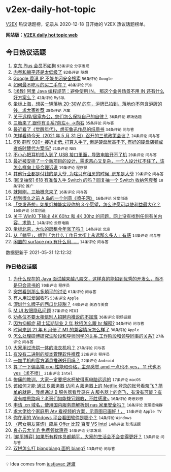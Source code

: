 # v2ex-daily-hot-topic

[V2EX](https://www.v2ex.com/) 热议话题榜，记录从 2020-12-18 日开始的 V2EX 热议话题榜单。

**网站版：[V2EX daily hot topic web](https://boojack.github.io/v2ex-daily-hot-topic-web/)**

## 今日热议话题

<!-- TODAY BEGIN -->

1. [京东 Plus 会员不如狗](https://www.v2ex.com/t/780303) `93条评论` `分享发现`
1. [内卷和躺平还是太低级了](https://www.v2ex.com/t/780273) `82条评论` `随想`
1. [Google 香港 IP 不能关闭安全搜索](https://www.v2ex.com/t/780248) `56条评论` `Google`
1. [如何最不吃亏的买二手车？](https://www.v2ex.com/t/780245) `48条评论` `汽车`
1. [[求教] 阿里 Java 编程规范：避免使用 IN。 那这个业务场景不用 IN 还有什么好方案么？](https://www.v2ex.com/t/780277) `42条评论` `MySQL`
1. [坐标上海，想买一辆落地 20-30W 的车，沪牌已拍到，落地价不包含沪牌的钱，求大家推荐](https://www.v2ex.com/t/780286) `38条评论` `汽车`
1. [关于远程/居家办公，您们怎么保持自己的自律？](https://www.v2ex.com/t/780250) `36条评论` `职场话题`
1. [三胎来了,跟你有关系?向左← →向右](https://www.v2ex.com/t/780399) `35条评论` `问与答`
1. [最近看了《觉醒年代》，想买鲁迅作品的纸质书](https://www.v2ex.com/t/780265) `34条评论` `问与答`
1. [怎样看待今天（2021 年 5 月 31 日）召开的三孩政策会议？](https://www.v2ex.com/t/780395) `24条评论` `问与答`
1. [618 群晖 920+ 接近史低, 打算入手了, 但是硬盘居高不下, 有好的硬盘店铺或者临时替代方案吗?](https://www.v2ex.com/t/780279) `21条评论` `NAS`
1. [不小心把耳机插入到了 USB 接口里面，导致电脑开不了机](https://www.v2ex.com/t/780263) `20条评论` `问与答`
1. [最近被安排了一个新项目的设计，需求恶心又复杂，一个人设计扛不住了，该怎么样向上级合理诉说](https://www.v2ex.com/t/780406) `19条评论` `程序员`
1. [其他行业都是付钱的是大爷, 为啥只有租房的时候, 房东是大爷](https://www.v2ex.com/t/780388) `19条评论` `问与答`
1. [[回复抽奖] 618 有准备入手 Switch 的吗？回复抽一个 Switch 收纳包套餐](https://www.v2ex.com/t/780414) `18条评论` `推广`
1. [就刚刚，三胎概念来了](https://www.v2ex.com/t/780362) `16条评论` `问与答`
1. [想到很久之前 A 岛的一个创意《喷子网》](https://www.v2ex.com/t/780259) `16条评论` `分享创造`
1. [「突发奇想」如果灯神能实现你的 3 个愿望，怎么许愿可以使利益最大化？](https://www.v2ex.com/t/780256) `16条评论` `分享创造`
1. [关于 Win10 下输出 4K 60hz 和 4K 30hz 的问题，网上没有找到任何有关内容，求助！](https://www.v2ex.com/t/780427) `14条评论` `云修电脑`
1. [坐标北京，大伙的房租今年涨了吗？](https://www.v2ex.com/t/780376) `14条评论` `北京`
1. [从「躺平」，想到「为什么工作日大街上永远那么多人」有感](https://www.v2ex.com/t/780348) `14条评论` `问与答`
1. [闲置的 surface pro 有什么用……](https://www.v2ex.com/t/780281) `14条评论` `问与答`

数据更新于 2021-05-31 12:12:32

<!-- TODAY END -->

### 昨日热议话题

<!-- YESTERDAY BEGIN -->

1. [为什么现在的 Java 面试越来越八股文，这样真的能招到优秀的开发么，而不是只会背书的](https://www.v2ex.com/t/780128) `70条评论` `程序员`
1. [突然看到那么多躺平的讨论](https://www.v2ex.com/t/780189) `61条评论` `问与答`
1. [有人用过爱回收吗](https://www.v2ex.com/t/780117) `53条评论` `Apple`
1. [深圳什么牌子的西瓜比较甜？](https://www.v2ex.com/t/780146) `44条评论` `美酒与美食`
1. [MIUI 权限隐私问题](https://www.v2ex.com/t/780119) `37条评论` `MIUI`
1. [劝各位不要太相信别人招聘内推说的不加班](https://www.v2ex.com/t/780182) `36条评论` `职场话题`
1. [因为抑郁症,硕士延期毕业 2 年,秋招怎么跟 hr 解释?](https://www.v2ex.com/t/780151) `34条评论` `问与答`
1. [时间来到 21 年 6 月份了 M1 的兼容情况怎么样了](https://www.v2ex.com/t/780130) `30条评论` `Apple`
1. [怎么处理硕博研究生阶段和导师同学的关系,工作阶段和领导同事的关系?](https://www.v2ex.com/t/780104) `27条评论` `问与答`
1. [大家用过洗烘一体的洗衣机吗？](https://www.v2ex.com/t/780142) `27条评论` `问与答`
1. [有没有二进制的版本管理软件推荐](https://www.v2ex.com/t/780168) `22条评论` `程序员`
1. [一加手机的官方消息推送好用吗？](https://www.v2ex.com/t/780167) `22条评论` `Android`
1. [算了一下偏高端 cpu 性能和价格，主观感觉 amd 一点也不 yes， 11 代也不 yes（求不喷）](https://www.v2ex.com/t/780214) `21条评论` `Intel`
1. [惨痛的教训，大家一定要把水杯放得离电脑远远的](https://www.v2ex.com/t/780158) `17条评论` `macOS`
1. [该如何才能 通过 B 服务器 访问 A 服务器上的 Netflix 登录的账号看奈飞？简单的就是，我想通过 B 服务器看登录在 A 服务器上的奈飞，有没有可能？有没有啥思路吗？老哥们如能拨冗赐教，不胜感激~](https://www.v2ex.com/t/780196) `16条评论` `奇思妙想`
1. [申请 .cn 域名，使用国内服务商解析到 nas 家里安全吗？](https://www.v2ex.com/t/780174) `16条评论` `宽带症候群`
1. [求大佬给个家庭用 Atv 看视频的方案，示意图已画好！，](https://www.v2ex.com/t/780201) `15条评论` `Apple TV`
1. [你在用的 Windows 平台看图软件是哪个？](https://www.v2ex.com/t/780221) `14条评论` `Windows`
1. [（帮女朋友咨询）应届 Offer 比较 百度 VS Intel](https://www.v2ex.com/t/780190) `14条评论` `职场话题`
1. [良心云大羊毛 免费领优惠卷](https://www.v2ex.com/t/780101) `14条评论` `分享发现`
1. [[躺平博弈] 如果所有程序员都躺平，大家的生活会不会变得更好？](https://www.v2ex.com/t/780200) `13条评论` `问与答`
1. [双拼怎么打 biangbiang 面的 biang?](https://www.v2ex.com/t/780178) `13条评论` `问与答`

<!-- YESTERDAY END -->

---

💡 Idea comes from [justjavac 迷渡](https://github.com/justjavac/)
